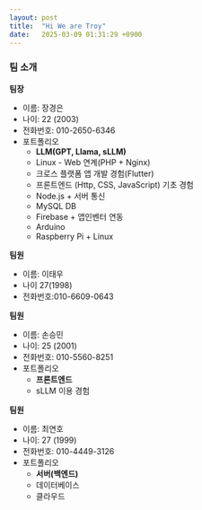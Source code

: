 ```yaml
---
layout: post
title:  "Hi We are Troy"
date:   2025-03-09 01:31:29 +0900
---
```


### 팀 소개

**팀장**

- 이름: 장경은
- 나이: 22 (2003)
- 전화번호: 010-2650-6346
- 포트폴리오
    - **LLM(GPT, Llama, sLLM)**
    - Linux - Web 연계(PHP + Nginx)
    - 크로스 플랫폼 앱 개발 경험(Flutter)
    - 프론트엔드 (Http, CSS, JavaScript) 기초 경험
    - Node.js + 서버 통신
    - MySQL DB
    - Firebase + 앱인벤터 연동
    - Arduino
    - Raspberry Pi + Linux

**팀원**

- 이름: 이태우
- 나이 27(1998)
- 전화번호:010-6609-0643

**팀원**

- 이름: 손승민
- 나이: 25 (2001)
- 전화번호: 010-5560-8251
- 포트폴리오
    - **프론트엔드**
    - sLLM 이용 경험

**팀원**

- 이름: 최연호
- 나이: 27 (1999)
- 전화번호: 010-4449-3126
- 포트폴리오
    - **서버(백엔드)**
    - 데이터베이스
    - 클라우드